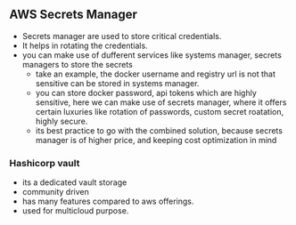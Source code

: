 ## AWS Secrets Manager

- Secrets manager are used to store critical credentials.
- It helps in rotating the credentials.
- you can make use of dufferent services like systems manager, secrets managers to store the secrets
    - take an example, the docker username and registry url is not that sensitive can be stored in systems manager.
    - you can store docker password, api tokens which are highly sensitive, here we can make use of secrets manager, where it offers certain luxuries like rotation of passwords, custom secret roatation, highly secure.
    - its best practice to go with the combined solution, because secrets manager is of higher price, and keeping cost optimization in mind
 
### Hashicorp vault

- its a dedicated vault storage
- community driven
- has many features compared to aws offerings.
- used for multicloud purpose.

